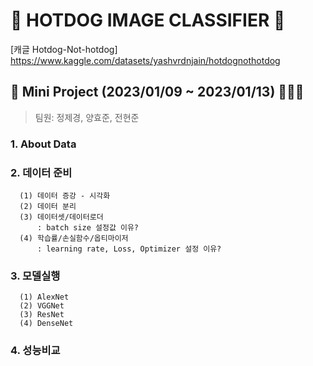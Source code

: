 # 🌭 HOTDOG IMAGE CLASSIFIER 🌭

[캐글 Hotdog-Not-hotdog]
https://www.kaggle.com/datasets/yashvrdnjain/hotdognothotdog

##  📒 Mini Project (2023/01/09 ~ 2023/01/13) 👨‍👧‍👦
> 팀원: 정제경, 양효준, 전현준

### 1. About Data
### 2. 데이터 준비
      (1) 데이터 증강 - 시각화
      (2) 데이터 분리
      (3) 데이터셋/데이터로더
          : batch size 설정값 이유?
      (4) 학습률/손실함수/옵티마이저
          : learning rate, Loss, Optimizer 설정 이유?
### 3. 모델실행
      (1) AlexNet
      (2) VGGNet
      (3) ResNet
      (4) DenseNet
### 4. 성능비교
      
